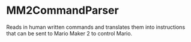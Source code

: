 # MM2CommandParser
Reads in human written commands and translates them into instructions that can be sent to Mario Maker 2 to control Mario.
